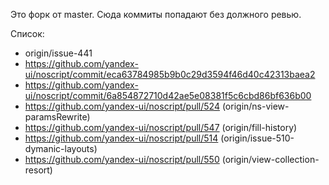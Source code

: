 Это форк от master. Сюда коммиты попадают без должного ревью.

Список:
 * origin/issue-441
 * https://github.com/yandex-ui/noscript/commit/eca63784985b9b0c29d3594f46d40c42313baea2
 * https://github.com/yandex-ui/noscript/commit/6a854872710d42ae5e08381f5c6cbd86bf636b00
 * https://github.com/yandex-ui/noscript/pull/524 (origin/ns-view-paramsRewrite)
 * https://github.com/yandex-ui/noscript/pull/547 (origin/fill-history)
 * https://github.com/yandex-ui/noscript/pull/514 (origin/issue-510-dymanic-layouts)
 * https://github.com/yandex-ui/noscript/pull/550 (origin/view-collection-resort)
